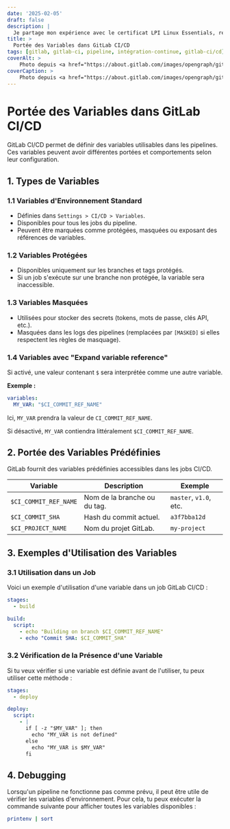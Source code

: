 ```yaml
---
date: '2025-02-05'
draft: false
description: |
  Je partage mon expérience avec le certificat LPI Linux Essentials, révélant les obstacles surmontés et l'impact significatif sur ma carrière professionnelle.
title: >
  Portée des Variables dans GitLab CI/CD
tags: [gitlab, gitlab-ci, pipeline, intégration-continue, gitlab-ci/cd]
coverAlt: >
    Photo depuis <a href="https://about.gitlab.com/images/opengraph/gitlab-blog-cover.png">Gitlab</a>
coverCaption: >
    Photo depuis <a href="https://about.gitlab.com/images/opengraph/gitlab-blog-cover.png">Gitlab</a>
---
```


# Portée des Variables dans GitLab CI/CD

GitLab CI/CD permet de définir des variables utilisables dans les pipelines. Ces variables peuvent avoir différentes portées et comportements selon leur configuration.

## 1. Types de Variables

### 1.1 Variables d'Environnement Standard

- Définies dans `Settings > CI/CD > Variables`.
- Disponibles pour tous les jobs du pipeline.
- Peuvent être marquées comme protégées, masquées ou exposant des références de variables.

### 1.2 Variables Protégées

- Disponibles uniquement sur les branches et tags protégés.
- Si un job s'exécute sur une branche non protégée, la variable sera inaccessible.

### 1.3 Variables Masquées

- Utilisées pour stocker des secrets (tokens, mots de passe, clés API, etc.).
- Masquées dans les logs des pipelines (remplacées par `[MASKED]` si elles respectent les règles de masquage).

### 1.4 Variables avec "Expand variable reference"

Si activé, une valeur contenant `$` sera interprétée comme une autre variable.

**Exemple :**

```yaml
variables:
  MY_VAR: "$CI_COMMIT_REF_NAME"
```

Ici, `MY_VAR` prendra la valeur de `CI_COMMIT_REF_NAME`.

Si désactivé, `MY_VAR` contiendra littéralement `$CI_COMMIT_REF_NAME`.

## 2. Portée des Variables Prédéfinies

GitLab fournit des variables prédéfinies accessibles dans les jobs CI/CD.

| Variable              | Description                                      | Exemple                          |
|-----------------------|--------------------------------------------------|----------------------------------|
| `$CI_COMMIT_REF_NAME`  | Nom de la branche ou du tag.                     | `master`, `v1.0`, etc.           |
| `$CI_COMMIT_SHA`       | Hash du commit actuel.                           | `a3f7bba12d`                     |
| `$CI_PROJECT_NAME`     | Nom du projet GitLab.                            | `my-project`                     |

## 3. Exemples d'Utilisation des Variables

### 3.1 Utilisation dans un Job

Voici un exemple d'utilisation d'une variable dans un job GitLab CI/CD :

```yaml
stages:
  - build

build:
  script:
    - echo "Building on branch $CI_COMMIT_REF_NAME"
    - echo "Commit SHA: $CI_COMMIT_SHA"
```

### 3.2 Vérification de la Présence d'une Variable

Si tu veux vérifier si une variable est définie avant de l'utiliser, tu peux utiliser cette méthode :

```yaml
stages:
  - deploy

deploy:
  script:
    - |
      if [ -z "$MY_VAR" ]; then
        echo "MY_VAR is not defined"
      else
        echo "MY_VAR is $MY_VAR"
      fi
```

## 4. Debugging

Lorsqu'un pipeline ne fonctionne pas comme prévu, il peut être utile de vérifier les variables d'environnement. Pour cela, tu peux exécuter la commande suivante pour afficher toutes les variables disponibles :

```bash
printenv | sort
```

